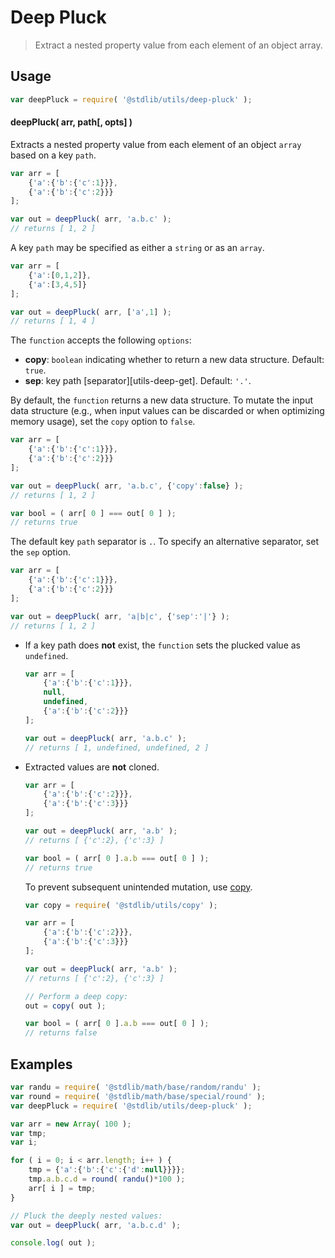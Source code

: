 # Deep Pluck

> Extract a nested property value from each element of an object array.


<!-- <intro> -->

<!-- </intro> -->


<!-- <usage> -->

## Usage

``` javascript
var deepPluck = require( '@stdlib/utils/deep-pluck' );
```

#### deepPluck( arr, path\[, opts\] )

Extracts a nested property value from each element of an object `array` based on a key `path`.

``` javascript
var arr = [
    {'a':{'b':{'c':1}}},
    {'a':{'b':{'c':2}}}
];

var out = deepPluck( arr, 'a.b.c' );
// returns [ 1, 2 ]
```

A key `path` may be specified as either a `string` or as an `array`.

``` javascript
var arr = [
    {'a':[0,1,2]},
    {'a':[3,4,5]}
];

var out = deepPluck( arr, ['a',1] );
// returns [ 1, 4 ]
```

The `function` accepts the following `options`:

*	__copy__: `boolean` indicating whether to return a new data structure. Default: `true`.
*	__sep__: key path [separator][utils-deep-get]. Default: `'.'`.

By default, the `function` returns a new data structure. To mutate the input data structure (e.g., when input values can be discarded or when optimizing memory usage), set the `copy` option to `false`.

``` javascript
var arr = [
    {'a':{'b':{'c':1}}},
    {'a':{'b':{'c':2}}}
];

var out = deepPluck( arr, 'a.b.c', {'copy':false} );
// returns [ 1, 2 ]

var bool = ( arr[ 0 ] === out[ 0 ] );
// returns true
```

The default key `path` separator is `.`. To specify an alternative separator, set the `sep` option.

``` javascript
var arr = [
    {'a':{'b':{'c':1}}},
    {'a':{'b':{'c':2}}}
];

var out = deepPluck( arr, 'a|b|c', {'sep':'|'} );
// returns [ 1, 2 ]
```

<!-- </usage> -->


<!-- <notes> -->

*	If a key path does __not__ exist, the `function` sets the plucked value as `undefined`.
    
    ``` javascript
    var arr = [
        {'a':{'b':{'c':1}}},
        null,
        undefined,
        {'a':{'b':{'c':2}}}
    ];

    var out = deepPluck( arr, 'a.b.c' );
    // returns [ 1, undefined, undefined, 2 ]
    ```

*	Extracted values are __not__ cloned.

    ``` javascript
    var arr = [
        {'a':{'b':{'c':2}}},
        {'a':{'b':{'c':3}}}
    ];

    var out = deepPluck( arr, 'a.b' );
    // returns [ {'c':2}, {'c':3} ]

    var bool = ( arr[ 0 ].a.b === out[ 0 ] );
    // returns true
    ``` 

    To prevent subsequent unintended mutation, use [copy][utils-copy].

    ``` javascript
    var copy = require( '@stdlib/utils/copy' );

    var arr = [
        {'a':{'b':{'c':2}}},
        {'a':{'b':{'c':3}}}
    ];

    var out = deepPluck( arr, 'a.b' );
    // returns [ {'c':2}, {'c':3} ]

    // Perform a deep copy:
    out = copy( out );

    var bool = ( arr[ 0 ].a.b === out[ 0 ] );
    // returns false
    ```

<!-- </notes> -->


<!-- <examples> -->

## Examples

``` javascript
var randu = require( '@stdlib/math/base/random/randu' );
var round = require( '@stdlib/math/base/special/round' );
var deepPluck = require( '@stdlib/utils/deep-pluck' );

var arr = new Array( 100 );
var tmp;
var i;

for ( i = 0; i < arr.length; i++ ) {
    tmp = {'a':{'b':{'c':{'d':null}}}};
    tmp.a.b.c.d = round( randu()*100 );
    arr[ i ] = tmp;
}

// Pluck the deeply nested values:
var out = deepPluck( arr, 'a.b.c.d' );

console.log( out );
```

<!-- </examples> -->


<!-- <links> -->

<!-- FIXME: change link to stdlib module... -->

[utils-copy]: https://github.com/kgryte/utils-copy


<!-- </links> -->
